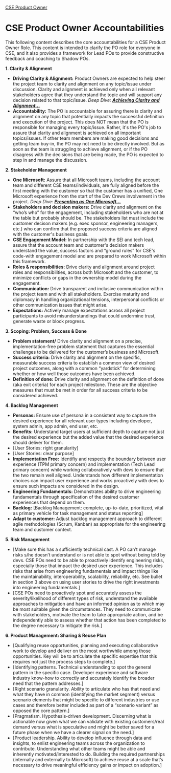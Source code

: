 [CSE Product Owner](../CSEProductOwner.md)

# CSE Product Owner Accountabilities

This following content describes the core accountabilities for a CSE Product Owner Role. This content is intended to clarify the PO role for everyone in CSE, and it also provides a framework for Lead POs to provide constructive feedback and coaching to Shadow POs.

**1. Clarity & Alignment**

- **Driving Clarity & Alignment:** Product Owners are expected to help steer the project team to clarity and alignment on any topic/issue under discussion. Clarity and alignment is achieved only when all relevant stakeholders agree that they understand the topic and will support any decision related to that topic/issue. *Deep Dive: [**Achieving Clarity and Alignment...**](Accountabilities/ClarityAndAlignment.md)*
- **Accountability:** The PO is accountable for assuring there is clarity and alignment on any topic that potentially impacts the successful definition and execution of the project. This does NOT mean that the PO is responsible for managing every topic/issue. Rather, it's the PO's job to assure that clarity and alignment is achieved on all important topics/issues. If other team members are making good decisions and getting team buy-in, the PO may not need to be directly involved. But as soon as the team is struggling to achieve alignment, or if the PO disagress with the decisions that are being made, the PO is expected to step in and manage the discussion.

**2. Stakeholder Management**

- **One Microsoft:** Assure that all Microsoft teams, including the account team and different CSE teams/individuals, are fully aligned before the first meeting with the customer so that the customer has a unified, One Microsoft experience from the start of the Dev Crews involvement in the project. *Deep Dive: [**Presenting as One Microsoft...**](Accountabilities/OneMicrosoft.md)*
- **Stakeholders and decision makers:** Drive clarity and alignment on the “who’s who” for the engagement, including stakeholders who are not at the table but probably should be. The stakeholders list must include the customer decison makers (e.g. exec sponsor, engineering managers, etc.) who can confirm that the proposed success criteria are aligned with the customer's business goals.
- **CSE Engagement Model:** In partnership with the SEI and tech lead, assure that the account team and customer's decision makers understand the value, success factors and “ground rules” for CSE's code-with engagement model and are prepared to work Microsoft within this framework.
- **Roles & responsibilities:** Drive clarity and alignment around project roles and responsibilities, across both Microsoft and the customer, to minimize conflicts or gaps in the ownership model during the engagement.
- **Communication:** Drive transparent and inclusive communication within the project team and with all stakeholders. Exercise maturity and diplomacy in handling organizational tensions, interpersonal conflicts or other communication issues that might arise.
- **Expectations:** Actively manage expectations across all project participants to avoid misunderstandings that could undermine trust, generate waste or block progress.

**3. Scoping: Problem, Success & Done**

- **Problem statement/** Drive clarity and alignment on a precise, implementation-free problem statement that captures the essential challenges to be delivered for the customer’s business and Microsoft.
- **Success criteria:** Drive clarity and alignment on the specific, measurable success criteria to establish a common view of desired project outcomes, along with a common “yardstick” for determining whether or how well those outcomes have been achieved.
- **Definition of done:** Drive clarity and alignment on the definition of done (aka exit criteria) for each project milestone. These are the objective measures that must be met in order for all success criteria to be considered achieved.
    
**4. Backlog Management**

- **Personas:** Ensure use of persona in a consistent way to capture the desired experience for all relevant user types including developer, system admin, app admin, end user, etc.
- **Benefits:** Understand target users at sufficient depth to capture not just the desired experience but the added value that the desired experience should deliver for them.
- [User Stories: right granularity]
- [User Stories: clear purpose]
- **Implementation Free:** Identifiy and respecty the boundary between user experience (TPM primary concern) and implementation (Tech Lead primary concern) while working collaboratively with devs to ensure that the two remain well aligned.  Understands how different implementation choices can impact user experience and works proactively with devs to ensure such impacts are considered in the design.
- **Engineering Fundamentals:** Demonstrates ability to drive engineering fundamentals through specification of the desired customer experiences that depend on them.
- **Backlog:** [Backlog Management: complete, up-to-date, prioritized, vital as primary vehicle for task management and status reporting]
- **Adapt to customer:** Adjust backlog management approach to different agile methodologies (Scrum, Kanban) as appropriate for the engineering team and customer context. 

**5. Risk Management**

- [Make sure this has a sufficiently technical cast.  A PO can’t manage risks s/he doesn’t understand or is not able to spot without being told by devs.  CSE POs need to be able to proactively identify engineering risks, especially those that impact the desired user experience.  This includes risks that arise from engineering fundamentals and impact things like the maintainability, interoperability, scalability, reliability, etc.  See bullet in section 3 above on using user stories to drive the right investments into engineering fundamentals.]
- [CSE POs need to proactively spot and accurately assess the severity/likelihood of different types of risk, understand the available approaches to mitigation and have an informed opinion as to which may be most suitable given the circumstances.  They need to communicate with stakeholders, motivate the team to take appropriate action, and be independently able to assess whether that action has been completed to the degree necessary to mitigate the risk.]

**6. Product Management: Sharing & Reuse Plan**

- [Qualifying reuse opportunities, planning and executing collaborative work to develop and deliver on the most worthwhile among those opportunities.  Key will be to articulate the specific expertise that this requires not just the process steps to complete.]
- [Identifying patterns.  Technical understanding to spot the general pattern in the specific case.  Developer experience and software industry know-how to correctly and accurately identify the broader need that the pattern addresses.]
- [Right scenario granularity.  Ability to articulate who has that need and what they have in common (identifying the market segment) versus scenario elements that might be specific to different industries or use cases and therefore better included as part of a “scenario variant” as opposed the core pattern.]
- [Pragmatism.  Hypothesis-driven development.  Discerning what is actionable now given what we can validate with existing customers/real demand versus what is speculative and might be better saved for a future phase when we have a clearer signal on the need.]
- [Product leadership.  Ability to develop influence through data and insights, to enlist engineering teams across the organization to contribute.  Understanding what other teams might be able and inherently motivated/interested to do.  Building the required partnerships (internally and externally to Microsoft) to achieve reuse at a scale that’s necessary to drive meaningful efficiency gains or impact on adoption.]
